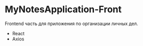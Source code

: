 # MyNotesApplication-Front

Frontend часть для приложения по организации личных дел. 

+ React
+ Axios
